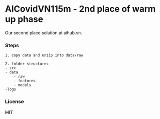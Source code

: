 # AICovidVN115m - 2nd place of warm up phase

Our second place solution at aihub.vn.

### Steps

```
1. copy data and unzip into data/raw

2. folder structures
- src
- data
    - raw
    - features
    - models
-logs

```

### License
MIT